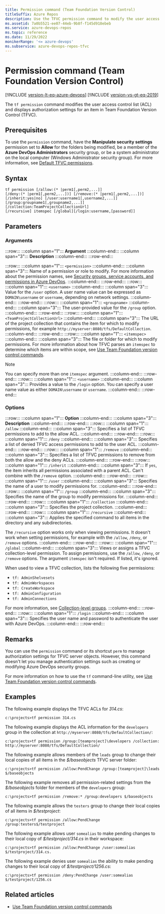 ```yaml
---
title: Permission command (Team Foundation Version Control)
titleSuffix: Azure Repos
description: Use the TFVC permission command to modify the user access control list (ACL) and display authorization settings for an item.
ms.assetid: 7a0b5521-ee07-44eb-9b8f-f145d918ebeb
ms.service: azure-devops-repos
ms.topic: reference
ms.date: 11/29/2022
monikerRange: '<= azure-devops'
ms.subservice: azure-devops-repos-tfvc
---
```


# Permission command  (Team Foundation Version Control)

[!INCLUDE [version-lt-eq-azure-devops](../../includes/version-lt-eq-azure-devops.md)]
[!INCLUDE [version-vs-gt-eq-2019](../../includes/version-vs-gt-eq-2019.md)]

The `tf permission` command modifies the user access control list (ACL) and displays authorization settings for an item in Team Foundation Version Control (TFVC).

## Prerequisites

To use the `permission` command, have the **Manipulate security settings** permission set to **Allow** for the folders being modified, be a member of the **Azure DevOps Administrators** security group, or be a system administrator on the local computer (Windows Administrator security group). 
For more information, see  [Default TFVC permissions](../../organizations/security/default-tfvc-permissions.md).

## Syntax

```
tf permission [/allow:(* |perm1[,perm2,...]] 
[/deny:(* |perm1[,perm2,...])] [/remove:(* |perm1[,perm2,...])] 
[/inherit:yes|no] [/user:username1[,username2,...]] 
[/group:groupname1[,groupname2,...]] [/collection:TeamProjectCollectionUrl] 
[/recursive] itemspec [/global][/login:username,[password]]
```

## Parameters

### Arguments

:::row:::
   :::column span="1":::
   **Argument**
   :::column-end:::
   :::column span="3":::
   **Description**
   :::column-end:::
:::row-end:::

:::row:::
   :::column span="1":::
   `<permission>`
   :::column-end:::
   :::column span="3":::
   Name of a permission or role to modify. For more information about the permission names, see [Security groups, service accounts, and permissions in Azure DevOps](../../organizations/security/permissions.md).
   :::column-end:::
:::row-end:::
:::row:::
   :::column span="1":::
   `<username>`
   :::column-end:::
   :::column span="3":::
   Value for the `/user` option. A user name value can be expressed as `DOMAIN\username` or `username`, depending on network settings.
   :::column-end:::
:::row-end:::
:::row:::
   :::column span="1":::
   `<groupname>`
   :::column-end:::
   :::column span="3":::
   The user-provided value for the `/group` option.
   :::column-end:::
:::row-end:::
:::row:::
   :::column span="1":::
   `<TeamProjectCollectionUrl>`
   :::column-end:::
   :::column span="3":::
   The URL of the project collection that contains the item for which to modify permissions, for example `http://myserver:8080/tfs/DefaultCollection`.
   :::column-end:::
:::row-end:::
:::row:::
   :::column span="1":::
   `<itemspec>`
   :::column-end:::
   :::column span="3":::
   The file or folder for which to modify permissions. For more information about how TFVC parses an `itemspec` to determine which items are within scope, see [Use Team Foundation version control commands](use-team-foundation-version-control-commands.md).

   > [!Note]  
   > You can specify more than one `itemspec` argument.
   :::column-end:::
:::row-end:::
:::row:::
   :::column span="1":::
   `<username>`
   :::column-end:::
   :::column span="3":::
   Provides a value to the `/login` option. You can specify a user name value as either `DOMAIN\username` or `username`.
   :::column-end:::
:::row-end:::

### Options

:::row:::
   :::column span="1":::
   **Option**
   :::column-end:::
   :::column span="3":::
   **Description**
   :::column-end:::
:::row-end:::
:::row:::
   :::column span="1":::
   `/allow`
   :::column-end:::
   :::column span="3":::
   Specifies a list of TFVC permissions to add to the allow ACL.
   :::column-end:::
:::row-end:::
:::row:::
   :::column span="1":::
   `/deny`
   :::column-end:::
   :::column span="3":::
   Specifies a list of denied TFVC access permissions to add to the user ACL.
   :::column-end:::
:::row-end:::
:::row:::
   :::column span="1":::
   `/remove`
   :::column-end:::
   :::column span="3":::
   Specifies a list of TFVC permissions to remove from both the allow and the deny ACLs.
   :::column-end:::
:::row-end:::
:::row:::
   :::column span="1":::
   `/inherit`
   :::column-end:::
   :::column span="3":::
   If `yes`, the item inherits all permissions associated with a parent ACL. Can't combine with the `/remove` option.
   :::column-end:::
:::row-end:::
:::row:::
   :::column span="1":::
   `/user`
   :::column-end:::
   :::column span="3":::
   Specifies the name of a user to modify permissions for.
   :::column-end:::
:::row-end:::
:::row:::
   :::column span="1":::
   `/group`
   :::column-end:::
   :::column span="3":::
   Specifies the name of the group to modify permissions for.
   :::column-end:::
:::row-end:::
:::row:::
   :::column span="1":::
   `/collection`
   :::column-end:::
   :::column span="3":::
   Specifies the project collection.
   :::column-end:::
:::row-end:::
:::row:::
   :::column span="1":::
   `/recursive`
   :::column-end:::
   :::column span="3":::
   Applies the specified command to all items in the directory and any subdirectories.

   The `/recursive` option works only when viewing permissions. It doesn't work when setting permissions, for example with the `/allow`, `/deny`, or `/remove` options.
   :::column-end:::
:::row-end:::
:::row:::
   :::column span="1":::
   `/global`
   :::column-end:::
   :::column span="3":::
   Views or assigns a TFVC collection-level permission. To assign permissions, use the `/allow`, `/deny`, or `/remove` options. The argument `itemspec` isn't required. If listed, it's ignored.

   When used to view a TFVC collection, lists the following five permissions:

   
   - `tf: AdminShelvesets`
   - `tf: AdminWorkspaces`
   - `tf: CreateWorkspace`
   - `tf: AdminConfiguration`
   - `tf: AdminConnections`

   
   For more information, see [Collection-level groups](../../organizations/security/permissions.md#collection-level-groups).
   :::column-end:::
:::row-end:::
:::row:::
   :::column span="1":::
   `/login`
   :::column-end:::
   :::column span="3":::
   Specifies the user name and password to authenticate the user with Azure DevOps.
   :::column-end:::
:::row-end:::

## Remarks

You can use the `permission` command or its shortcut `perm` to manage authorization settings for TFVC server objects. However, this command doesn't let you manage authentication settings such as creating or modifying Azure DevOps security groups.

For more information on how to use the `tf` command-line utility, see [Use Team Foundation version control commands](use-team-foundation-version-control-commands.md).

## Examples

The following example displays the TFVC ACLs for *314.cs*:

```
c:\projects>tf permission 314.cs
```

The following example displays the ACL information for the `developers` group in the collection at `http://myserver:8080/tfs/DefaultCollection/`:

```
c:\projects>tf permission /group:[teamproject]\developers /collection: http://myserver:8080/tfs/DefaultCollection/
```

The following example allows members of the `leads` group to change their local copies of all items in the *$/baseobjects* TFVC server folder:

```
c:\projects>tf permission /allow:PendChange /group:[teamproject]\leads $/baseobjects
```

The following example removes all permission-related settings from the *$/baseobjects* folder for members of the `developers` group:

```
c:\projects>tf permission /remove:* /group:developers $/baseobjects
```

The following example allows the `testers` group to change their local copies of all items in *$/testproject*:

```
c:\projects>tf permission /allow:PendChange /group:testers$/testproject
```

The following example allows user `somealias` to make pending changes to their local copy of *$/testproject/314.cs* in their workspace:

```
c:\projects>tf permission /allow:PendChange /user:somealias $/testproject/314.cs.
```

The following example denies user `somealias` the ability to make pending changes to their local copy of *$/testproject/1256.cs*:

```
c:\projects>tf permission /deny:PendChange /user:somealias $/testproject/1256.cs
```

## Related articles 

- [Use Team Foundation version control commands](use-team-foundation-version-control-commands.md)
